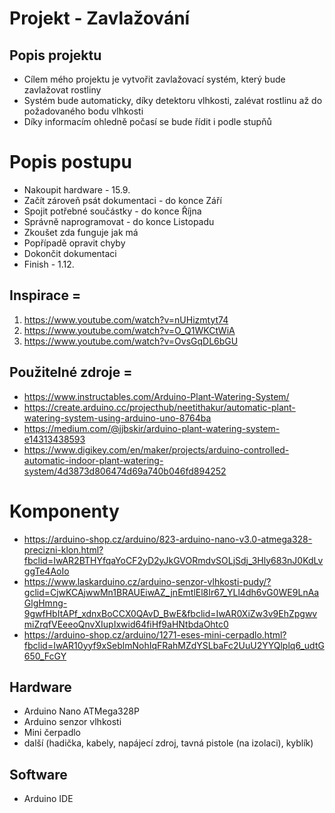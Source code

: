 # Projekt - Zavlažování

## Popis projektu
- Cílem mého projektu je vytvořit zavlažovací systém, který bude zavlažovat rostliny
- Systém bude automaticky, díky detektoru vlhkosti, zalévat rostlinu až do požadovaného bodu vlhkosti
- Díky informacím ohledně počasí se bude řídit i podle stupňů

# Popis postupu
- Nakoupit hardware - 15.9.
- Začít zároveň psát dokumentaci - do konce Září
- Spojit potřebné součástky - do konce Října
- Správně naprogramovat - do konce Listopadu
- Zkoušet zda funguje jak má
- Popřípadě opravit chyby
- Dokončit dokumentaci
- Finish - 1.12.

## Inspirace = 
1. https://www.youtube.com/watch?v=nUHizmtyt74  
2. https://www.youtube.com/watch?v=O_Q1WKCtWiA
3. https://www.youtube.com/watch?v=OvsGqDL6bGU

## Použitelné zdroje = 
 - https://www.instructables.com/Arduino-Plant-Watering-System/
 - https://create.arduino.cc/projecthub/neetithakur/automatic-plant-watering-system-using-arduino-uno-8764ba
 - https://medium.com/@jjbskir/arduino-plant-watering-system-e14313438593
 - https://www.digikey.com/en/maker/projects/arduino-controlled-automatic-indoor-plant-watering-system/4d3873d806474d69a740b046fd894252
 
# Komponenty
- https://arduino-shop.cz/arduino/823-arduino-nano-v3.0-atmega328-precizni-klon.html?fbclid=IwAR2BTHYfqaYoCF2yD2yJkGVORmdvSOLjSdj_3Hly683nJ0KdLvggTe4AoIo
- https://www.laskarduino.cz/arduino-senzor-vlhkosti-pudy/?gclid=CjwKCAjwwMn1BRAUEiwAZ_jnEmtlEl8Ir67_YLl4dh6vG0WE9LnAaGlgHmng-9gwfHbItAPf_xdnxBoCCX0QAvD_BwE&fbclid=IwAR0XiZw3v9EhZpgwvmiZrqfVEeeoQnvXIupIxwid64fiHf9aHNtbdaOhtc0
- https://arduino-shop.cz/arduino/1271-eses-mini-cerpadlo.html?fbclid=IwAR10yyf9xSeblmNohIqFRahMZdYSLbaFc2UuU2YYQlplq6_udtG650_FcGY

## Hardware
- Arduino Nano ATMega328P
- Arduino senzor vlhkosti
- Mini čerpadlo
- další (hadička, kabely, napájecí zdroj, tavná pistole (na izolaci), kyblík)

## Software
- Arduino IDE
